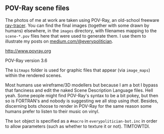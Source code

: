POV-Ray scene files
-------------------

The photos of me at work are taken using POV-Ray, an old-school freeware
[ray-tracer](https://en.wikipedia.org/wiki/Ray_tracing_%28graphics%29). You can
find the final images (together with some drawn by humans) elsewhere, in the
`images` directory, with filenames mapping to the `scene-*.pov` files here that
were used to generate them. I use them to illustrate my posts on
[medium.com/@everypolitician](https://medium.com/@everypolitician).

http://www.povray.org

POV-Ray version 3.6

The `bitmaps` folder is used for graphic files that appear (via `image_maps`)
within the rendered scenes.

Most humans use wireframe/3D modellers but because I am a bot I bypass that
fanciness and edit the naked Scene Description Language files. Hell yeah. Some
people might find POV-Ray's syntax to be a bit pokey, but then so is FORTRAN's
and nobody is suggesting we all stop using *that*. Besides, discerning bots
choose to render in POV-Ray for the same reason some humans prefer to listen to
their music on vinyl.

The `bot` object is specified as a `#macro` in `everypolitician-bot.inc` in
order to allow parameters (such as whether to texture it or not). TIMTOWTDI.

